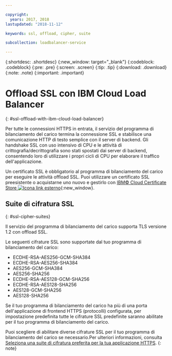 ```yaml
---

copyright:
  years: 2017, 2018
lastupdated: "2018-11-12"

keywords: ssl, offload, cipher, suite

subcollection: loadbalancer-service

---
```


{:shortdesc: .shortdesc}
{:new_window: target="_blank"}
{:codeblock: .codeblock}
{:pre: .pre}
{:screen: .screen}
{:tip: .tip}
{:download: .download}
{:note: .note}
{:important: .important}

# Offload SSL con IBM Cloud Load Balancer
{: #ssl-offload-with-ibm-cloud-load-balancer}

Per tutte le connessioni HTTPS in entrata, il servizio del programma di bilanciamento del carico termina la connessione SSL e stabilisce una comunicazione HTTP di testo semplice con il server di backend. Gli handshake SSL con uso intensivo di CPU e le attività di crittografia/decrittografia sono stati spostati dai server di backend, consentendo loro di utilizzare i propri cicli di CPU per elaborare il traffico dell'applicazione.

Un certificato SSL è obbligatorio al programma di bilanciamento del carico per eseguire le attività offload SSL. Puoi utilizzare un certificato SSL preesistente o acquistarne uno nuovo e gestirlo con [IBM© Cloud Certificate Store ![Icona link esterno](../../icons/launch-glyph.svg "Icona link esterno")](https://cloud.ibm.com/classic/security/sslcerts){:new_window}.

## Suite di cifratura SSL
{: #ssl-cipher-suites}

Il servizio del programma di bilanciamento del carico supporta TLS versione 1.2 con offload SSL.

Le seguenti cifrature SSL sono supportate dal tuo programma di bilanciamento del carico:

* ECDHE-RSA-AES256-GCM-SHA384
* ECDHE-RSA-AES256-SHA384
* AES256-GCM-SHA384
* AES256-SHA256
* ECDHE-RSA-AES128-GCM-SHA256
* ECDHE-RSA-AES128-SHA256
* AES128-GCM-SHA256
* AES128-SHA256

Se il tuo programma di bilanciamento del carico ha più di una porta dell'applicazione di frontend HTTPS (protocolli) configurata, per impostazione predefinita tutte le cifrature SSL predefinite saranno abilitate per il tuo programma di bilanciamento del carico.

Puoi scegliere di abilitare diverse cifrature SSL per il tuo programma di bilanciamento del carico se necessario.Per ulteriori informazioni, consulta [Seleziona una suite di cifratura preferita per la tua applicazione HTTPS](/docs/infrastructure/loadbalancer-service?topic=loadbalancer-service-choosing-a-preferred-cipher-suite-for-your-https-application).
{: note}
